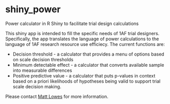 # shiny_power
Power calculator in R Shiny to facilitate trial design calculations

This shiny app is intended to fill the specific needs of 1AF trial designers. Specifically, the app translates the language of power calculations to the language of 1AF research resource use efficiecy. The current functions are:

* Decision threshold - a calculator that provides a menu of options based on scale decision thresholds
* Minimum detectable effect - a calculator that converts available sample into measurable differences
* Positive predictive value - a calculator that puts p-values in context based on a priori likelihoods of hypotheses being valid to support trial scale decision making.

Please contact [Matt Lowes](mailto:matt.lowes@oneacrefund.org) for more information.
